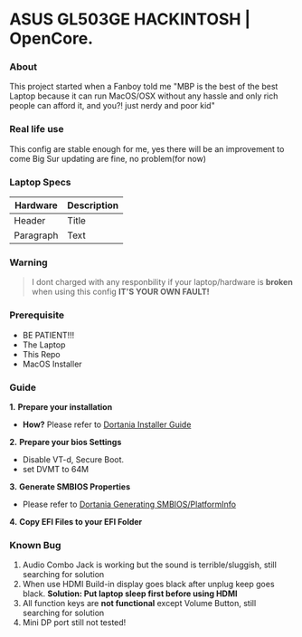 # ASUS GL503GE HACKINTOSH | OpenCore.

### About
This project started when a Fanboy told me "MBP is the best of the best Laptop because it can run MacOS/OSX without any hassle and only rich people can afford it, and you?! just nerdy and poor kid"

### Real life use
This config are stable enough for me, yes there will be an improvement to come
Big Sur updating are fine, no problem(for now)

### Laptop Specs
| Hardware      | Description |
| ----------- | ----------- |
| Header      | Title       |
| Paragraph   | Text        |

### Warning
> I dont charged with any responbility if your laptop/hardware is **broken** when using this config **IT'S YOUR OWN FAULT!**

### Prerequisite
- BE PATIENT!!!
- The Laptop
- This Repo
- MacOS Installer

### Guide
**1.** __Prepare your installation__
  * __How?__
    Please refer to [Dortania Installer Guide](https://dortania.github.io/OpenCore-Install-Guide/installer-guide/)

**2.** __Prepare your bios Settings__ 
  * Disable VT-d, Secure Boot.
  * set DVMT to 64M
  
**3.** __Generate SMBIOS Properties__
  * Please refer to [Dortania Generating SMBIOS/PlatformInfo](https://dortania.github.io/OpenCore-Install-Guide/config-laptop.plist/coffee-lake.html#platforminfo)

**4.** __Copy EFI Files to your EFI Folder__

### Known Bug
1. Audio Combo Jack is working but the sound is terrible/sluggish, still searching for solution
2. When use HDMI Build-in display goes black after unplug keep goes black. __Solution: Put laptop sleep first before using HDMI__
3. All function keys are **not functional** except Volume Button, still searching for solution
4. Mini DP port still not tested!